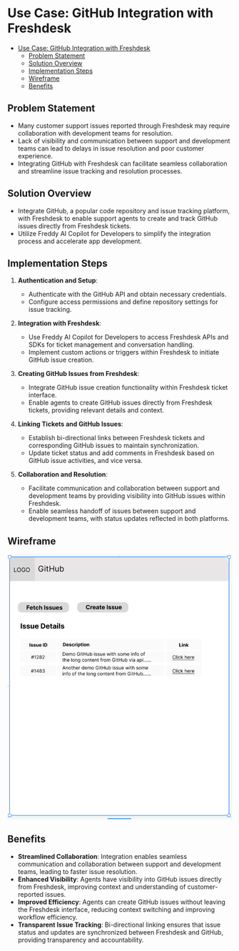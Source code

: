 # Use Case: GitHub Integration with Freshdesk

- [Use Case: GitHub Integration with Freshdesk](#use-case-github-integration-with-freshdesk)
  - [Problem Statement](#problem-statement)
  - [Solution Overview](#solution-overview)
  - [Implementation Steps](#implementation-steps)
  - [Wireframe](#wireframe)
  - [Benefits](#benefits)

## Problem Statement
- Many customer support issues reported through Freshdesk may require collaboration with development teams for resolution.
- Lack of visibility and communication between support and development teams can lead to delays in issue resolution and poor customer experience.
- Integrating GitHub with Freshdesk can facilitate seamless collaboration and streamline issue tracking and resolution processes.

## Solution Overview
- Integrate GitHub, a popular code repository and issue tracking platform, with Freshdesk to enable support agents to create and track GitHub issues directly from Freshdesk tickets.
- Utilize Freddy AI Copilot for Developers to simplify the integration process and accelerate app development.

## Implementation Steps

1. **Authentication and Setup**:
   - Authenticate with the GitHub API and obtain necessary credentials.
   - Configure access permissions and define repository settings for issue tracking.

2. **Integration with Freshdesk**:
   - Use Freddy AI Copilot for Developers to access Freshdesk APIs and SDKs for ticket management and conversation handling.
   - Implement custom actions or triggers within Freshdesk to initiate GitHub issue creation.

3. **Creating GitHub Issues from Freshdesk**:
   - Integrate GitHub issue creation functionality within Freshdesk ticket interface.
   - Enable agents to create GitHub issues directly from Freshdesk tickets, providing relevant details and context.

4. **Linking Tickets and GitHub Issues**:
   - Establish bi-directional links between Freshdesk tickets and corresponding GitHub issues to maintain synchronization.
   - Update ticket status and add comments in Freshdesk based on GitHub issue activities, and vice versa.

5. **Collaboration and Resolution**:
   - Facilitate communication and collaboration between support and development teams by providing visibility into GitHub issues within Freshdesk.
   - Enable seamless handoff of issues between support and development teams, with status updates reflected in both platforms.

## Wireframe

![GitHub Wireframe](../../assets/github/github-issues-sample.png)

## Benefits
- **Streamlined Collaboration**: Integration enables seamless communication and collaboration between support and development teams, leading to faster issue resolution.
- **Enhanced Visibility**: Agents have visibility into GitHub issues directly from Freshdesk, improving context and understanding of customer-reported issues.
- **Improved Efficiency**: Agents can create GitHub issues without leaving the Freshdesk interface, reducing context switching and improving workflow efficiency.
- **Transparent Issue Tracking**: Bi-directional linking ensures that issue status and updates are synchronized between Freshdesk and GitHub, providing transparency and accountability.
